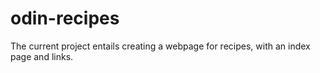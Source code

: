 # odin-recipes
The current project entails creating a webpage for recipes, with an index page and links.
